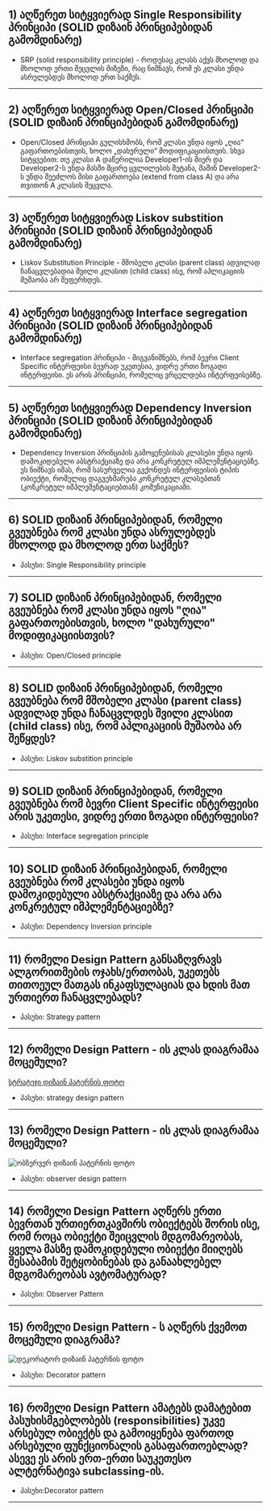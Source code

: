 ## 1) აღწერეთ სიტყვიერად Single Responsibility პრინციპი (SOLID დიზაინ პრინციპებიდან გამომდინარე) 
- SRP (solid responsibility principle) - როდესაც კლასს აქვს მხოლოდ და მხოლოდ ერთი შეცვლის მიზეზი, რაც ნიშნავს, რომ ეს კლასი უნდა
ასრულებდეს მხოლოდ ერთ საქმეს.
---
## 2) აღწერეთ სიტყვიერად Open/Closed პრინციპი (SOLID დიზაინ პრინციპებიდან გამომდინარე)
- Open/Closed პრინციპი გულისხმობს, რომ კლასი უნდა იყოს „ღია“ გაფართოებისთვის, ხოლო „დახურული“ მოდიფიკაციისთვის.
სხვა სიტყვებით: თუ კლასი A დაწერილია Developer1-ის მიერ და
Developer2-ს უნდა მასში მცირე ცვლილების შეტანა, მაშინ
Developer2-ს უნდა შეეძლოს მისი გაფართოება (extend from class A)
და არა თვითონ A კლასის შეცვლა.
---
## 3) აღწერეთ სიტყვიერად Liskov substition პრინციპი (SOLID დიზაინ პრინციპებიდან გამომდინარე)
- Liskov Substitution Principle - მშობელი კლასი (parent
class) ადვილად ჩანაცვლებადია შვილი კლასით (child class) ისე,
რომ აპლიკაციის მუშაობა არ შეფერხდეს.
---
## 4) აღწერეთ სიტყვიერად Interface segregation პრინციპი (SOLID დიზაინ პრინციპებიდან გამომდინარე)
- Interface segregation პრინციპი - მიგვანიშნებს, რომ ბევრი Client Specific ინტერფეისი ბევრად უკეთესია, ვიდრე ერთი ზოგადი ინტერფეისი.
ეს არის პრინციპი, რომელიც ვრცელდება ინტერფეისებზე. 
---
## 5) აღწერეთ სიტყვიერად Dependency Inversion პრინციპი (SOLID დიზაინ პრინციპებიდან გამომდინარე)
- Dependency Inversion პრინციპის გამოყენებისას კლასები უნდა იყოს დამოკიდებული აბსტრაქციაზე და არა კონკრეტულ
იმპლემენტაციებზე.
ეს ნიშნავს იმას, რომ სასურველია გვქონდეს ინტერფეისის ტიპის ობიექტი, რომელიც დაგვეხმარება კონკრეტულ კლასებთან (კონკრეტულ იმპლემენტაციებთან) კომუნიკაციაში.
---
## 6) SOLID დიზაინ პრინციპებიდან, რომელი გვეუბნება რომ კლასი უნდა ასრულებდეს მხოლოდ და მხოლოდ ერთ საქმეს?
- პასუხი: Single Responsibility principle
---
## 7) SOLID დიზაინ პრინციპებიდან, რომელი გვეუბნება რომ კლასი უნდა იყოს "ღია" გაფართოებისთვის, ხოლო "დახურული" მოდიფიკაციისთვის?
- პასუხი: Open/Closed principle
---
## 8) SOLID დიზაინ პრინციპებიდან, რომელი გვეუბნება რომ მშობელი კლასი (parent class) ადვილად უნდა ჩანაცვლდეს შვილი კლასით (child class) ისე, რომ აპლიკაციის მუშაობა არ შეწყდეს? 
- პასუხი: Liskov substition principle
---
## 9) SOLID დიზაინ პრინციპებიდან, რომელი გვეუბნება რომ ბევრი Client Specific ინტერფეისი არის უკეთესი, ვიდრე ერთი ზოგადი ინტერფეისი? 
- პასუხი: Interface segregation principle
---
## 10) SOLID დიზაინ პრინციპებიდან, რომელი გვეუბნება რომ კლასები უნდა იყოს დამოკიდებული აბსტრაქციაზე და არა არა კონკრეტულ იმპლემენტაციებზე?
- პასუხი: Dependency Inversion principle
---
## 11) რომელი Design Pattern განსაზღვრავს ალგორითმების ოჯახს/ერთობას, უკეთებს თითოეულ მათგას ინკაფსულაციას და ხდის მათ ურთიერთ ჩანაცვლებადს?
- პასუხი: Strategy pattern
---
## 12) რომელი Design Pattern - ის კლას დიაგრამაა მოცემული?
[სტრატეჯი დიზაინ პატერნის ფოტო](https://github.com/user-attachments/assets/5e0298f6-abbb-43f8-a9f8-04a27194f62f)
- პასუხი: strategy design pattern
---
## 13) რომელი Design Pattern - ის კლას დიაგრამაა მოცემული?
![ობზერვერ დიზაინ პატერნის ფოტო](https://github.com/user-attachments/assets/67182143-fc60-4dca-9a38-ee5b7e0c2c26)
- პასუხი: observer design pattern
---
## 14) რომელი Design Pattern აღწერს ერთი ბევრთან ურთიერთკავშირს ობიექტებს შორის ისე, რომ როცა ობიექტი შეიცვლის მდგომარეობას, ყველა მასზე დამოკიდებული ობიექტი მიიღებს შესაბამის შეტყობინებას და განაახლებელ მდგომარეობას ავტომატურად?
- პასუხი: Observer Pattern
---
## 15) რომელი Design Pattern - ს აღწერს ქვემოთ მოცემული დიაგრამა?
![დეკორატორ დიზაინ პატერნის ფოტო](https://github.com/user-attachments/assets/d543087a-8daa-4689-a594-e90ad5406e04)
- პასუხი: Decorator pattern
---
## 16) რომელი Design Pattern ამატებს დამატებით პასუხისმგებლობებს (responsibilities) უკვე არსებულ ობიექტს და გამოიყენება ფართოდ არსებული ფუნქციონალის გასაფართოებლად? ასევე ეს არის ერთ-ერთი საუკეთესო ალტერნატივა subclassing-ის.
- პასუხი:Decorator pattern
---
